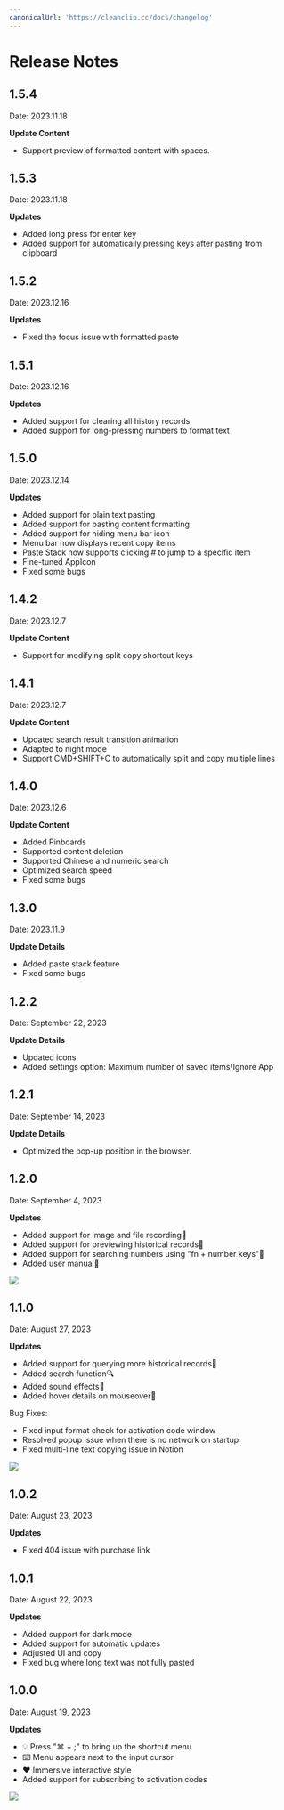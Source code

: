 ```yaml
---
canonicalUrl: 'https://cleanclip.cc/docs/changelog'
---
```


# Release Notes
## 1.5.4
Date: 2023.11.18

**Update Content**
- Support preview of formatted content with spaces.

## 1.5.3
Date: 2023.11.18

**Updates**
- Added long press for enter key
- Added support for automatically pressing keys after pasting from clipboard

## 1.5.2
Date: 2023.12.16

**Updates**
- Fixed the focus issue with formatted paste

## 1.5.1
Date: 2023.12.16

**Updates**
- Added support for clearing all history records
- Added support for long-pressing numbers to format text

## 1.5.0
Date: 2023.12.14

**Updates**
- Added support for plain text pasting
- Added support for pasting content formatting
- Added support for hiding menu bar icon
- Menu bar now displays recent copy items
- Paste Stack now supports clicking # to jump to a specific item
- Fine-tuned AppIcon
- Fixed some bugs

## 1.4.2
Date: 2023.12.7

**Update Content**
- Support for modifying split copy shortcut keys

## 1.4.1
Date: 2023.12.7

**Update Content**
- Updated search result transition animation
- Adapted to night mode
- Support CMD+SHIFT+C to automatically split and copy multiple lines

## 1.4.0
Date: 2023.12.6

**Update Content**
- Added Pinboards
- Supported content deletion
- Supported Chinese and numeric search
- Optimized search speed
- Fixed some bugs

## 1.3.0
Date: 2023.11.9

**Update Details**
- Added paste stack feature
- Fixed some bugs

## 1.2.2
Date: September 22, 2023

**Update Details**
- Updated icons
- Added settings option: Maximum number of saved items/Ignore App

## 1.2.1
Date: September 14, 2023

**Update Details**
- Optimized the pop-up position in the browser.

## 1.2.0
Date: September 4, 2023

**Updates**
- Added support for image and file recording📖
- Added support for previewing historical records👀
- Added support for searching numbers using "fn + number keys"🔢
- Added user manual📗

![](/images/roadmap/phase3.webp)

## 1.1.0
Date: August 27, 2023

**Updates**
- Added support for querying more historical records📖
- Added search function🔍
- Added sound effects🎵
- Added hover details on mouseover📗

Bug Fixes:
- Fixed input format check for activation code window
- Resolved popup issue when there is no network on startup
- Fixed multi-line text copying issue in Notion

![](/images/roadmap/snap2.png)

## 1.0.2
Date: August 23, 2023

**Updates**
- Fixed 404 issue with purchase link

## 1.0.1
Date: August 22, 2023

**Updates**
- Added support for dark mode
- Added support for automatic updates
- Adjusted UI and copy
- Fixed bug where long text was not fully pasted

## 1.0.0
Date: August 19, 2023

**Updates**
- 💡 Press "⌘ + ;" to bring up the shortcut menu
- ⌨️ Menu appears next to the input cursor
- ❤️ Immersive interactive style
- Added support for subscribing to activation codes

![](/images/roadmap/snap1.png)